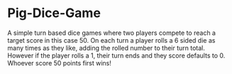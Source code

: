 # Pig-Dice-Game

A simple turn based dice games where two players compete to reach a target score in this case 50.
On each turn a player rolls a 6 sided die as many times as they like, adding the rolled number to their turn total. However if the player rolls a 1,
their turn ends and they score defaults to 0. Whoever score 50 points first wins!
